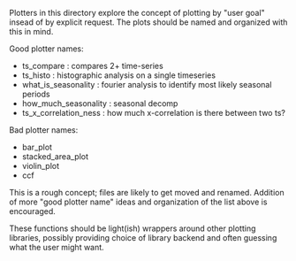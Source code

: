 Plotters in this directory explore the concept of plotting by "user goal" insead of by explicit request.
The plots should be named and organized with this in mind.

Good plotter names:
* ts_compare : compares 2+ time-series
* ts_histo   : histographic analysis on a single timeseries
* what_is_seasonality : fourier analysis to identify most likely seasonal periods
* how_much_seasonality : seasonal decomp
* ts_x_correlation_ness : how much x-correlation is there between two ts?

Bad plotter names:
* bar_plot
* stacked_area_plot
* violin_plot
* ccf

This is a rough concept; files are likely to get moved and renamed.
Addition of more "good plotter name" ideas and organization of the list above is encouraged.

These functions should be light(ish) wrappers around other plotting libraries, possibly providing choice of library backend and often guessing what the user might want.
